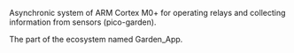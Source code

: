 Asynchronic system of ARM Cortex M0+ for operating relays and collecting information from sensors (pico-garden).

The part of the ecosystem named Garden_App.

